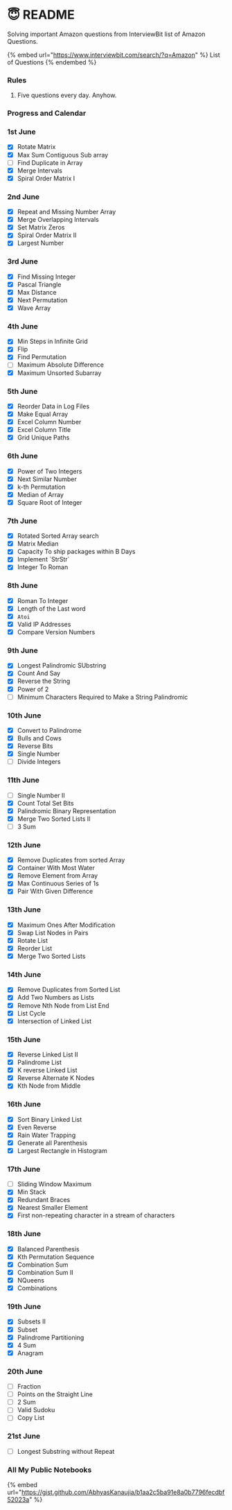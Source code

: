 # 😇 README

Solving important Amazon questions from InterviewBit list of Amazon Questions.&#x20;

{% embed url="https://www.interviewbit.com/search/?q=Amazon" %}
List of Questions
{% endembed %}

### Rules

1. &#x20;Five questions every day. Anyhow.&#x20;

### Progress and Calendar&#x20;

### 1st June

* [x] Rotate Matrix&#x20;
* [x] Max Sum Contiguous Sub array
* [ ] Find Duplicate in Array
* [x] Merge Intervals
* [x] Spiral Order Matrix I

### 2nd June

* [x] Repeat and Missing Number Array
* [x] Merge Overlapping Intervals
* [x] Set Matrix Zeros
* [x] Spiral Order Matrix II
* [x] Largest Number

### 3rd June

* [x] Find Missing Integer
* [x] Pascal Triangle
* [x] Max Distance
* [x] Next Permutation
* [x] Wave Array

### 4th June

* [x] Min Steps in Infinite Grid
* [x] Flip
* [x] Find Permutation
* [ ] Maximum Absolute Difference
* [x] Maximum Unsorted Subarray

### 5th June

* [x] Reorder Data in Log Files
* [x] Make Equal Array
* [x] Excel Column Number
* [x] Excel Column Title
* [x] Grid Unique Paths

### 6th June

* [x] Power of Two Integers
* [x] Next Similar Number
* [x] k-th Permutation
* [x] Median of Array
* [x] Square Root of Integer

### 7th June

* [x] Rotated Sorted Array search
* [x] Matrix Median
* [x] Capacity To ship packages within B Days
* [x] Implement \`StrStr\`
* [x] Integer To Roman

### 8th June

* [x] Roman To Integer
* [x] Length of the Last word
* [x] `Atoi`
* [x] Valid IP Addresses
* [x] Compare Version Numbers

### 9th June

* [x] Longest Palindromic SUbstring
* [x] Count And Say
* [x] Reverse the String
* [x] Power of 2
* [ ] Minimum Characters  Required to Make a String Palindromic

### 10th June

* [x] Convert to Palindrome
* [x] Bulls and Cows
* [x] Reverse Bits
* [x] Single Number
* [ ] Divide Integers

### 11th June

* [ ] Single Number II
* [x] Count Total Set Bits
* [x] Palindromic Binary Representation
* [x] Merge Two Sorted Lists II
* [ ] 3 Sum

### 12th June

* [x] Remove Duplicates from sorted Array
* [x] Container With Most Water
* [x] Remove Element from Array
* [x] Max Continuous Series of 1s
* [x] Pair With Given Difference

### 13th June

* [x] Maximum Ones After Modification
* [x] Swap List Nodes in Pairs
* [x] Rotate List
* [x] Reorder List
* [x] Merge Two Sorted Lists

### 14th June

* [x] Remove Duplicates from Sorted List
* [x] Add Two Numbers as Lists
* [x] Remove Nth Node from List End
* [x] List Cycle
* [x] Intersection of Linked List

### 15th June

* [x] Reverse Linked List II
* [x] Palindrome List
* [x] K reverse Linked List
* [x] Reverse Alternate K Nodes
* [x] Kth Node from Middle

### 16th June

* [x] Sort Binary Linked List
* [x] Even Reverse
* [x] Rain Water Trapping
* [x] Generate all Parenthesis
* [x] Largest Rectangle in Histogram

### 17th June

* [ ] Sliding Window Maximum
* [x] Min Stack
* [x] Redundant Braces
* [x] Nearest Smaller Element
* [x] First non-repeating character in a stream of characters

### 18th June

* [x] Balanced Parenthesis
* [x] Kth Permutation Sequence
* [x] Combination Sum&#x20;
* [x] Combination Sum II
* [x] NQueens
* [x] Combinations

### 19th June

* [x] Subsets II
* [x] Subset
* [x] Palindrome Partitioning
* [x] 4 Sum
* [x] Anagram

### 20th June

* [ ] Fraction
* [ ] Points on the Straight Line
* [ ] 2 Sum
* [ ] Valid Sudoku
* [ ] Copy List

### 21st June

* [ ] Longest Substring without Repeat

### All My Public Notebooks

{% embed url="https://gist.github.com/AbhyasKanaujia/b1aa2c5ba91e8a0b7796fecdbf52023a" %}

